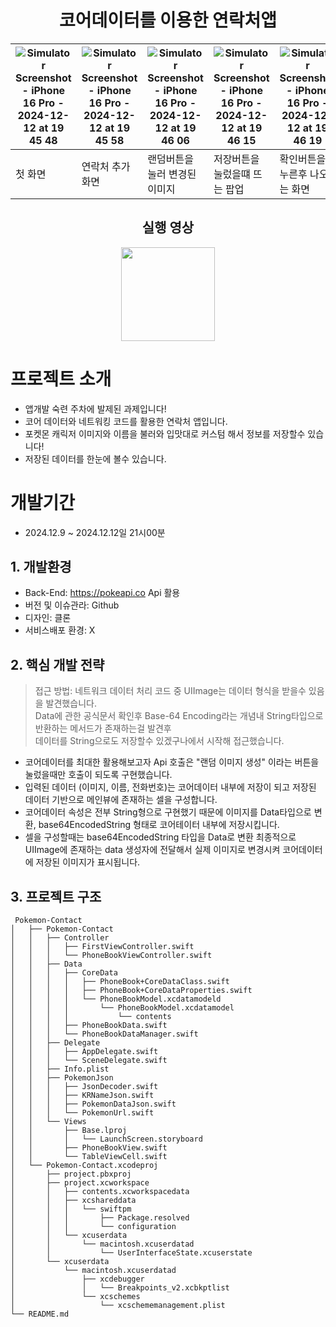 
<div align="center">
   <h1>코어데이터를 이용한 연락처앱</h1>
</div>

![Simulator Screenshot - iPhone 16 Pro - 2024-12-12 at 19 45 48](https://github.com/user-attachments/assets/e6c89fc9-9142-4d8e-85c8-e3db68b06a53) |![Simulator Screenshot - iPhone 16 Pro - 2024-12-12 at 19 45 58](https://github.com/user-attachments/assets/cd2e938a-a09d-4aba-96c0-b02c89add39f) | ![Simulator Screenshot - iPhone 16 Pro - 2024-12-12 at 19 46 06](https://github.com/user-attachments/assets/a243dd78-4e5d-4ab0-8d51-cfdd8d752ca0) | ![Simulator Screenshot - iPhone 16 Pro - 2024-12-12 at 19 46 15](https://github.com/user-attachments/assets/22547881-bbab-476b-80e2-a253f972e8aa) | ![Simulator Screenshot - iPhone 16 Pro - 2024-12-12 at 19 46 19](https://github.com/user-attachments/assets/38b4ae39-eb91-4211-9c86-0b5e402344b4)
--- | --- | --- | --- | --- |
첫 화면 | 연락처 추가화면 | 랜덤버튼을 눌러 변경된 이미지| 저장버튼을 눌렀을떄 뜨는 팝업|확인버튼을 누른후 나오는 화면
<div align="center">
   <h2>실행 영상</h1>
</div>
<div align="center">
  <img src="https://github.com/user-attachments/assets/9c6c26a8-5e3b-4156-89fc-4ca1fb374743" width="150">
</div>

# 프로젝트 소개
* 앱개발 숙련 주차에 발제된 과제입니다!
* 코어 데이터와 네트워킹 코드를 활용한 연락처 앱입니다.
* 포켓몬 캐릭저 이미지와 이름을 불러와 입맛대로 커스텀 해서 정보를 저장할수 있습니다!
* 저장된 데이터를 한눈에 볼수 있습니다.

# 개발기간
* 2024.12.9 ~ 2024.12.12일 21시00분
 ## 1. 개발환경
  * Back-End: https://pokeapi.co Api 활용
  * 버전 및 이슈관라: Github
  * 디자인: 클론
  * 서비스배포 환경: X
## 2. 핵심 개발 전략
>접근 방법: 네트워크 데이터 처리 코드 중 UIImage는 데이터 형식을 받을수 있음을 발견했습니다.  
Data에 관한 공식문서 확인후 Base-64 Encoding라는 개념내 String타입으로 반환하는 메서드가 존재하는걸 발견후  
>데이터를 String으로도 저장할수 있겠구나에서 시작해 접근했습니다.
* 코어데이터를 최대한 활용해보고자 Api 호출은 "랜덤 이미지 생성" 이라는 버튼을 눌렀을때만 호출이 되도록 구현했습니다.
* 입력된 데이터 (이미지, 이름, 전화번호)는 코어데이터 내부에 저장이 되고 저장된 데이터 기반으로 메인뷰에 존재하는 셀을 구성합니다.
* 코어데이터 속성은 전부 String형으로 구현했기 때문에 이미지를 Data타입으로 변환, base64EncodedString 형태로 코어테이터 내부에 저장시킵니다.
* 셀을 구성할때는 base64EncodedString 타입을 Data로 변환 최종적으로 UIImage에 존재하는 data 생성자에 전달해서 실제 이미지로 변경시켜 코어데이터에 저장된 이미지가 표시됩니다.

## 3. 프로젝트 구조
```shell
 Pokemon-Contact
│   ├── Pokemon-Contact
│   │   ├── Controller
│   │   │   ├── FirstViewController.swift
│   │   │   └── PhoneBookViewController.swift
│   │   ├── Data
│   │   │   ├── CoreData
│   │   │   │   ├── PhoneBook+CoreDataClass.swift
│   │   │   │   ├── PhoneBook+CoreDataProperties.swift
│   │   │   │   └── PhoneBookModel.xcdatamodeld
│   │   │   │       └── PhoneBookModel.xcdatamodel
│   │   │   │           └── contents
│   │   │   ├── PhoneBookData.swift
│   │   │   └── PhoneBookDataManager.swift
│   │   ├── Delegate
│   │   │   ├── AppDelegate.swift
│   │   │   └── SceneDelegate.swift
│   │   ├── Info.plist
│   │   ├── PokemonJson
│   │   │   ├── JsonDecoder.swift
│   │   │   ├── KRNameJson.swift
│   │   │   ├── PokemonDataJson.swift
│   │   │   └── PokemonUrl.swift
│   │   └── Views
│   │       ├── Base.lproj
│   │       │   └── LaunchScreen.storyboard
│   │       ├── PhoneBookView.swift
│   │       └── TableViewCell.swift
│   └── Pokemon-Contact.xcodeproj
│       ├── project.pbxproj
│       ├── project.xcworkspace
│       │   ├── contents.xcworkspacedata
│       │   ├── xcshareddata
│       │   │   └── swiftpm
│       │   │       ├── Package.resolved
│       │   │       └── configuration
│       │   └── xcuserdata
│       │       └── macintosh.xcuserdatad
│       │           └── UserInterfaceState.xcuserstate
│       └── xcuserdata
│           └── macintosh.xcuserdatad
│               ├── xcdebugger
│               │   └── Breakpoints_v2.xcbkptlist
│               └── xcschemes
│                   └── xcschememanagement.plist
└── README.md
```
